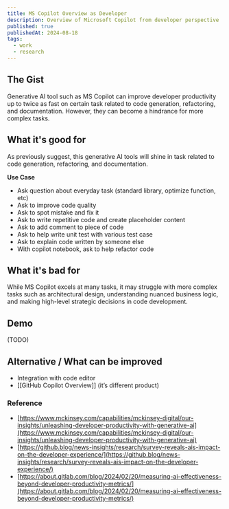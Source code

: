 ```yaml
---
title: MS Copilot Overview as Developer
description: Overview of Microsoft Copilot from developer perspective
published: true
publishedAt: 2024-08-18
tags:
  - work
  - research
---
```

## The Gist
Generative AI tool such as MS Copilot can improve developer productivity up to twice as fast on certain task related to code generation, refactoring, and documentation. However, they can become a hindrance for more complex tasks.

## What it's good for
As previously suggest, this generative AI tools will shine in task related to code generation, refactoring, and documentation.

**Use Case**
- Ask question about everyday task (standard library, optimize function, etc)
- Ask to improve code quality
- Ask to spot mistake and fix it
- Ask to write repetitive code and create placeholder content
- Ask to add comment to piece of code
- Ask to help write unit test with various test case
- Ask to explain code written by someone else
- With copilot notebook, ask to help refactor code

## What it's bad for
While MS Copilot excels at many tasks, it may struggle with more complex tasks such as architectural design, understanding nuanced business logic, and making high-level strategic decisions in code development.

## Demo
(TODO)

## Alternative / What can be improved
- Integration with code editor
- [[GitHub Copilot Overview]] (it’s different product)

### Reference
- [https://www.mckinsey.com/capabilities/mckinsey-digital/our-insights/unleashing-developer-productivity-with-generative-ai](https://www.mckinsey.com/capabilities/mckinsey-digital/our-insights/unleashing-developer-productivity-with-generative-ai)
- [https://github.blog/news-insights/research/survey-reveals-ais-impact-on-the-developer-experience/](https://github.blog/news-insights/research/survey-reveals-ais-impact-on-the-developer-experience/)
- [https://about.gitlab.com/blog/2024/02/20/measuring-ai-effectiveness-beyond-developer-productivity-metrics/](https://about.gitlab.com/blog/2024/02/20/measuring-ai-effectiveness-beyond-developer-productivity-metrics/)